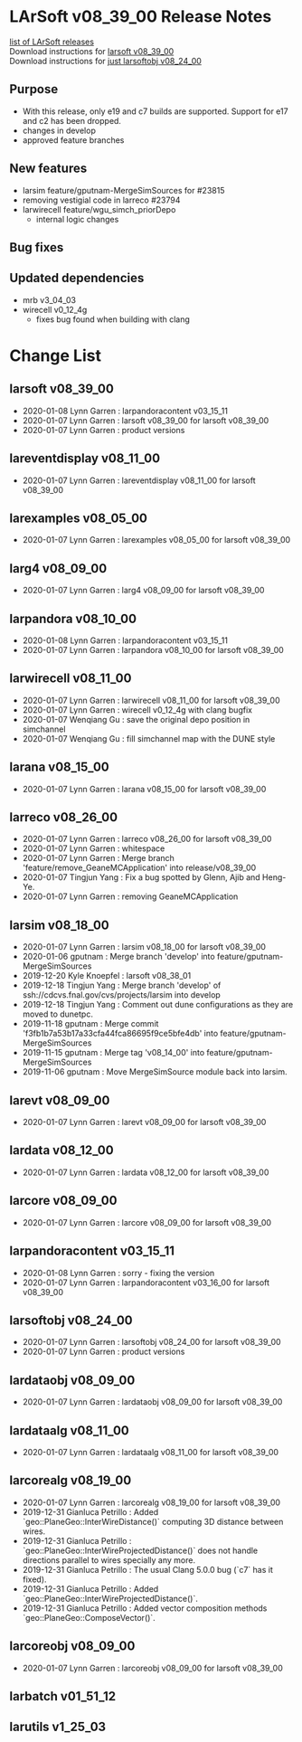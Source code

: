 # LArSoft v08_39_00 Release Notes



[list of LArSoft releases](LArSoft_release_list)  
Download instructions for [larsoft v08_39_00](http://scisoft.fnal.gov/scisoft/bundles/larsoft/v08_39_00/larsoft-v08_39_00.html)  
Download instructions for [just larsoftobj v08_24_00](http://scisoft.fnal.gov/scisoft/bundles/larsoftobj/v08_24_00/larsoftobj-v08_24_00.html)

## Purpose

-   With this release, only e19 and c7 builds are supported. Support for e17 and c2 has been dropped.
-   changes in develop
-   approved feature branches

## New features

-   larsim feature/gputnam-MergeSimSources for \#23815
-   removing vestigial code in larreco \#23794
-   larwirecell feature/wgu_simch_priorDepo
    -   internal logic changes

## Bug fixes

## Updated dependencies

-   mrb v3_04_03
-   wirecell v0_12_4g
    -   fixes bug found when building with clang

# Change List

## larsoft v08_39_00

-   2020-01-08 Lynn Garren : larpandoracontent v03_15_11
-   2020-01-07 Lynn Garren : larsoft v08_39_00 for larsoft v08_39_00
-   2020-01-07 Lynn Garren : product versions

## lareventdisplay v08_11_00

-   2020-01-07 Lynn Garren : lareventdisplay v08_11_00 for larsoft v08_39_00

## larexamples v08_05_00

-   2020-01-07 Lynn Garren : larexamples v08_05_00 for larsoft v08_39_00

## larg4 v08_09_00

-   2020-01-07 Lynn Garren : larg4 v08_09_00 for larsoft v08_39_00

## larpandora v08_10_00

-   2020-01-08 Lynn Garren : larpandoracontent v03_15_11
-   2020-01-07 Lynn Garren : larpandora v08_10_00 for larsoft v08_39_00

## larwirecell v08_11_00

-   2020-01-07 Lynn Garren : larwirecell v08_11_00 for larsoft v08_39_00
-   2020-01-07 Lynn Garren : wirecell v0_12_4g with clang bugfix
-   2020-01-07 Wenqiang Gu : save the original depo position in simchannel
-   2020-01-07 Wenqiang Gu : fill simchannel map with the DUNE style

## larana v08_15_00

-   2020-01-07 Lynn Garren : larana v08_15_00 for larsoft v08_39_00

## larreco v08_26_00

-   2020-01-07 Lynn Garren : larreco v08_26_00 for larsoft v08_39_00
-   2020-01-07 Lynn Garren : whitespace
-   2020-01-07 Lynn Garren : Merge branch 'feature/remove_GeaneMCApplication' into release/v08_39_00
-   2020-01-07 Tingjun Yang : Fix a bug spotted by Glenn, Ajib and Heng-Ye.
-   2020-01-07 Lynn Garren : removing GeaneMCApplication

## larsim v08_18_00

-   2020-01-07 Lynn Garren : larsim v08_18_00 for larsoft v08_39_00
-   2020-01-06 gputnam : Merge branch 'develop' into feature/gputnam-MergeSimSources
-   2019-12-20 Kyle Knoepfel : larsoft v08_38_01
-   2019-12-18 Tingjun Yang : Merge branch 'develop' of ssh://cdcvs.fnal.gov/cvs/projects/larsim into develop
-   2019-12-18 Tingjun Yang : Comment out dune configurations as they are moved to dunetpc.
-   2019-11-18 gputnam : Merge commit 'f3fb1b7a53b17a33cfa44fca86695f9ce5bfe4db' into feature/gputnam-MergeSimSources
-   2019-11-15 gputnam : Merge tag 'v08_14_00' into feature/gputnam-MergeSimSources
-   2019-11-06 gputnam : Move MergeSimSource module back into larsim.

## larevt v08_09_00

-   2020-01-07 Lynn Garren : larevt v08_09_00 for larsoft v08_39_00

## lardata v08_12_00

-   2020-01-07 Lynn Garren : lardata v08_12_00 for larsoft v08_39_00

## larcore v08_09_00

-   2020-01-07 Lynn Garren : larcore v08_09_00 for larsoft v08_39_00

## larpandoracontent v03_15_11

-   2020-01-08 Lynn Garren : sorry - fixing the version
-   2020-01-07 Lynn Garren : larpandoracontent v03_16_00 for larsoft v08_39_00

## larsoftobj v08_24_00

-   2020-01-07 Lynn Garren : larsoftobj v08_24_00 for larsoft v08_39_00
-   2020-01-07 Lynn Garren : product versions

## lardataobj v08_09_00

-   2020-01-07 Lynn Garren : lardataobj v08_09_00 for larsoft v08_39_00

## lardataalg v08_11_00

-   2020-01-07 Lynn Garren : lardataalg v08_11_00 for larsoft v08_39_00

## larcorealg v08_19_00

-   2020-01-07 Lynn Garren : larcorealg v08_19_00 for larsoft v08_39_00
-   2019-12-31 Gianluca Petrillo : Added \`geo::PlaneGeo::InterWireDistance()\` computing 3D distance between wires.
-   2019-12-31 Gianluca Petrillo : \`geo::PlaneGeo::InterWireProjectedDistance()\` does not handle directions parallel to wires specially any more.
-   2019-12-31 Gianluca Petrillo : The usual Clang 5.0.0 bug (\`c7\` has it fixed).
-   2019-12-31 Gianluca Petrillo : Added \`geo::PlaneGeo::InterWireProjectedDistance()\`.
-   2019-12-31 Gianluca Petrillo : Added vector composition methods \`geo::PlaneGeo::ComposeVector()\`.

## larcoreobj v08_09_00

-   2020-01-07 Lynn Garren : larcoreobj v08_09_00 for larsoft v08_39_00

## larbatch v01_51_12

## larutils v1_25_03
